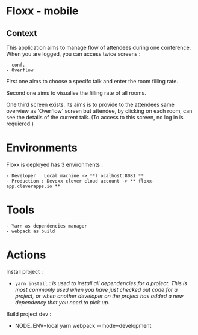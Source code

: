 # Floxx - mobile

## Context
This application aims to manage flow of attendees during one conference.
When you are logged, you can access twice screens : 

    - conf.
    - Overflow


First one aims to choose a specifc talk and enter the room filling rate. 

Second one aims to visualise the filling rate of all rooms.

One third screen exists. Its aims is to provide to the attendees same overview as 'Overflow' screen but attendee, by clicking on each room, can see the details of the current talk. (To access to this screen, no log in is requiered.)

# Environments

Floxx is deployed has 3 environments : 

    - Developer : Local machine -> **l ocalhost:8081 **
    - Production : Devoxx clever cloud account -> ** floxx-app.cleverapps.io **

# Tools 

    - Yarn as dependencies manager
    - webpack as build

# Actions 

Install project : 

  - `yarn install` :  _is used to install all dependencies for a project. This is most commonly used when you have just checked out code for a project, or when another developer on the project has added a new dependency that you need to pick up._

Build project dev : 

 - NODE_ENV=local yarn webpack --mode=development
  
